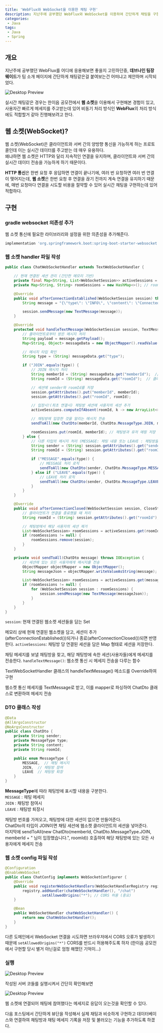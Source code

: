 ```yaml
---
title: 'WebFlux와 WebSocket을 이용한 채팅 구현'
description: 지난주에 공부했던 WebFlux와 WebSocket을 이용하여 간단하게 채팅을 구현해보려고 한다. 메세지를 비동기 처리하며 클라이언트와 서버 간에 지속적으로 연결을 유지하는데 있어 mvc가 아닌 WebFlux를 통해 구현해보려 한다. 
categories:
 - Java
tags:
 - Java
 - Spring
---
```


## 개요
지난주에 공부했던 WebFlux를 어디에 응용해보면 좋을지 고민하던중,
**데브나인 팀장 웨이드**가 팀 소개 페이지에 간단하게 채팅같은걸 붙여보는건 어떠냐고 제안하며 시작되었다.

![Desktop Preview](/assets/images/post/websocket/dev9_wade.jpeg)

실시간 채팅같은 경우는 한이음 공모전에서 **웹 소켓**을 이용해서 구현해본 경험이 있고, 사용자간 빠르게 메세지를 주고받는데 있어 비동기 처리 방식인 **WebFlux**의 처리 방식에도 적합할거 같아 진행해보려고 한다.

## 웹 소켓(WebSocket)?
웹 소켓(WebSocket)은 클라이언트와 서버 간의 양방향 통신을 가능하게 하는 프로토콜인데 이는 실시간 데이터를 주고받는 데 매우 유용하다.  
왜냐하면 웹 소켓은 HTTP와 달리 지속적인 연결을 유지하며, 클라이언트와 서버 간의 실시간 데이터 전송을 가능하게 하기 때문이다.  
  
**HTTP 통신**은 한번 요청 후 응답하면 연결이 끝나기에, 여러 번 요청하면 여러 번 연결이 맺어지는데, **웹 소켓**은 한번 요청 후 연결을 끊기 전까지 계속 연결을 유지하기 때문에, 매번 요청마다 연결을 시도할 비용을 절약할 수 있어 실시간 채팅을 구현하는데 있어 적합하다.

## 구현
### gradle websocket 의존성 추가
웹 소켓 통신에 필요한 라이브러리와 설정을 위한 의존성을 추가해준다.
```gradle
implementation 'org.springframework.boot:spring-boot-starter-websocket' // WebSocket 지원
```

### 웹 소켓 handler 파일 작성
```java
public class ChatWebSocketHandler extends TextWebSocketHandler {

    // 현재 연결된 세션 관리 (간단한 메모리 기반)
    private final Map<String, List<WebSocketSession>> activeSessions = new HashMap<>();
    private Map<String, String> roomSessions = new HashMap<>(); // roomId -> sender

    @Override
    public void afterConnectionEstablished(WebSocketSession session) throws Exception {
        String message = "{\"type\": \"INFO\", \"content\": \"Connected to chat\"}"; // 최초 연결시 세션에 전달할 메세지!

        session.sendMessage(new TextMessage(message));
    }

    @Override
    protected void handleTextMessage(WebSocketSession session, TextMessage message) throws Exception {
        // 클라이언트로부터 받은 메시지 처리
        String payload = message.getPayload();
        Map<String, Object> messageData = new ObjectMapper().readValue(payload, Map.class);

        // 메시지 타입 확인
        String type = (String) messageData.get("type");

        if ("JOIN".equals(type)) {
            // JOIN 메시지 처리
            String memberId = (String) messageData.get("memberId");  // 클라이언트에서 보낸 사용자ID
            String roomId = (String) messageData.get("roomId");  // 클라이언트에서 보낸 채팅방ID

            // 세션에 sender와 roomId를 저장
            session.getAttributes().put("memberId", memberId);
            session.getAttributes().put("roomId", roomId);

            // 입장시!(최초 연결시) 채팅방 세션에 사용자의 세션 추가
            activeSessions.computeIfAbsent(roomId, k -> new ArrayList<>()).add(session);

            // 채팅방에 입장한 것을 알리는 메시지 전송
            sendToAll(new ChatDto(memberId, ChatDto.MessageType.JOIN, memberId + " 님이 입장했습니다.", roomId));

            roomSessions.put(roomId, memberId); // 채팅방과 유저 매핑 저장
        } else {
            // 다른 타입의 메시지 처리 (MESSAGE: 채팅 내용 또는 LEAVE : 채팅방을 나갔을떄)
            String sender = (String) session.getAttributes().get("sender");
            String roomId = (String) session.getAttributes().get("roomId");

            if ("MESSAGE".equals(type)) {
                // MESSAGE 처리 로직
                sendToAll(new ChatDto(sender, ChatDto.MessageType.MESSAGE, messageData.get("content").toString(), roomId));
            } else if ("LEAVE".equals(type)) {
                // LEAVE 처리 로직
                sendToAll(new ChatDto(sender, ChatDto.MessageType.LEAVE, messageData.get("content").toString(), roomId));
            }
        }
    }

    @Override
    public void afterConnectionClosed(WebSocketSession session, CloseStatus status) throws Exception {
        // 클라이언트가 연결을 종료했을 때 처리
        String roomId = (String) session.getAttributes().get("roomId");

        // 채팅방에서 해당 사용자의 세션 제거
        List<WebSocketSession> roomSessions = activeSessions.get(roomId);
        if (roomSessions != null) {
            roomSessions.remove(session);
        }
    }

    private void sendToAll(ChatDto message) throws IOException {
        // 세션에 있는 모든 사용자에게 메시지를 전송
        ObjectMapper objectMapper = new ObjectMapper();
        String messageJson = objectMapper.writeValueAsString(message);  // Chat 객체를 JSON 문자열로 변환

        List<WebSocketSession> roomSessions = activeSessions.get(message.getRoomId());
        if (roomSessions != null) {
            for (WebSocketSession session : roomSessions) {
                session.sendMessage(new TextMessage(messageJson));
            }
        }
    }
}
```

`session`: 현재 연결된 웹소켓 세션들을 담는 Set

메모리 상에 현재 연결된 웹소켓을 담고, 세션이 추가(afterConnectionEstablished())되거나 종료(afterConnectionClosed())되면 반영한다.
`activeSessions`: 채팅방 당 연결된 세션을 담은 Map 형태로 세션을 저장한다.

채팅 메세지를 보낼 채팅방을 찾고, 해당 채팅방에 속한 세션(사용자들)에게 메세지를 전송한다.
`handleTextMessage()`: 웹소켓 통신 시 메세지 전송을 다루는 함수

TextWebSocketHandler 클래스의 handleTextMessage() 메소드를 Override하여 구현

웹소켓 통신 메세지를 TextMessage로 받고, 이를 mapper로 파싱하여 ChatDto 클래스로 변환하여 메세지 전송

### DTO 클래스 작성
```java
@Data
@AllArgsConstructor
@NoArgsConstructor
public class ChatDto {
    private String sender;
    private MessageType type;
    private String content;
    private String roomId;

    public enum MessageType {
        MESSAGE,  // 채팅 메시지
        JOIN,  // 채팅방 참여
        LEAVE  // 채팅방 퇴장
    }
}
```

**MessageType**에 따라 채팅방에 표시할 내용을 구분한다.  
`MESSAGE` : 채팅 메세지  
`JOIN` : 채팅방 참여시  
`LEAVE` : 채팅방 퇴장시  

채팅방 번호를 가져오고, 채팅방에 대한 세션이 없으면 만들어준다.  
ChatDto의 타입이 JOIN이면 채팅 세션에 웹소켓 클라이언트의 세션을 넣어준다.  
마지막에 sendToAll(new ChatDto(memberId, ChatDto.MessageType.JOIN, memberId + " 님이 입장했습니다.", roomId)) 호출하여 해당 채팅방에 있는 모든 사용자에게 메세지 전송


### 웹 소켓 config 파일 작성
```java
@Configuration
@EnableWebSocket
public class ChatConfig implements WebSocketConfigurer {
    @Override
    public void registerWebSocketHandlers(WebSocketHandlerRegistry registry) {
        registry.addHandler(chatWebSocketHandler(), "/chat")
                .setAllowedOrigins("*"); // CORS 허용 (중요)
    }

    @Bean
    public WebSocketHandler chatWebSocketHandler() {
        return new ChatWebSocketHandler();
    }
}
```

다른 도메인에서 WebSocket 연결을 시도하면 브라우저에서 CORS 오류가 발생하기 때문에 `setAllowedOrigins("*")` CORS를 반드시 허용해주도록 하자 (한이음 공모전에서 구현할 당시 별거 아닌걸로 엄청 해맸던 기억이...)

### 실행
![Desktop Preview](/assets/images/post/websocket/websocket_1.png)

작성된 서버 코들를 실행시켜서 간단히 확인해보면

![Desktop Preview](/assets/images/post/websocket/websocket_2.png)

웹 소켓에 연결되어 채팅에 참여했다는 메세지로 응답이 오는것을 확인할 수 있다.

다음 포스팅에서 간단하게 뷰단을 작성해서 실제 채팅과 비슷하게 구현하고 데이터베이스와 연결하여 채팅방과 채팅 메세지 기록을 저장 및 불러오는 기능을 추가하도록 하겠다.